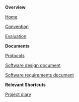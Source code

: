 **Overview**

[Home](https://gitlab.uni-ulm.de/groups/se-anwendungsprojekt-22-23/-/wikis/home)

[Convention](https://gitlab.uni-ulm.de/groups/se-anwendungsprojekt-22-23/-/wikis/Convention)

[Evaluation](https://gitlab.uni-ulm.de/groups/se-anwendungsprojekt-22-23/-/wikis/Evaluation)

**Documents**

[Protocols](https://gitlab.uni-ulm.de/se-anwendungsprojekt-22-23/documentation)

[Software design document](https://gitlab.uni-ulm.de/se-anwendungsprojekt-22-23/documentation/-/blob/master/Software%20design%20document/design_doc.pdf)

[Software requirements document](https://gitlab.uni-ulm.de/se-anwendungsprojekt-22-23/documentation/-/blob/master/Software%20requirements%20document/SRD.pdf)

**Relevant Shortcuts**

[Project diary](https://docs.google.com/spreadsheets/u/3/d/1UWtQeFlyqbVSgGQvY-rOwtZPqCSduh0KtQvFLdmdV_c/edit?usp=sharing)
